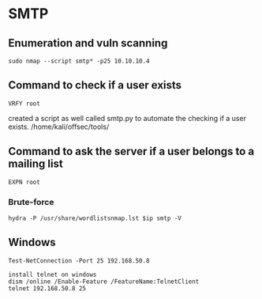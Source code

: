 # SMTP

##

## Enumeration and vuln scanning

`sudo nmap --script smtp* -p25 10.10.10.4`

## Command to check if a user exists

`VRFY root`

created a script as well called smtp.py to automate the checking if a user exists. /home/kali/offsec/tools/

## Command to ask the server if a user belongs to a mailing list

`EXPN root`

### Brute-force

```
hydra -P /usr/share/wordlistsnmap.lst $ip smtp -V
```

## Windows

```
Test-NetConnection -Port 25 192.168.50.8

install telnet on windows
dism /online /Enable-Feature /FeatureName:TelnetClient
telnet 192.168.50.8 25
```
